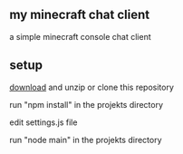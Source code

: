 my minecraft chat client
---
a simple minecraft console chat client

setup
---
[download](https://github.com/plexigras/mcchat/archive/master.zip) and unzip or clone this repository

run "npm install" in the projekts directory

edit settings.js file

run "node main" in the projekts directory